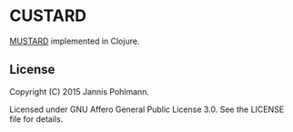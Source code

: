 # CUSTARD

[MUSTARD](http://github.com/CodethinkLabs/mustard) implemented in Clojure.

## License

Copyright (C) 2015 Jannis Pohlmann.

Licensed under GNU Affero General Public License 3.0.
See the LICENSE file for details.
